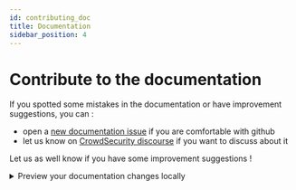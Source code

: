```yaml
---
id: contributing_doc
title: Documentation
sidebar_position: 4
---
```


# Contribute to the documentation

If you spotted some mistakes in the documentation or have improvement suggestions, you can :

 - open a [new documentation issue](https://github.com/crowdsecurity/crowdsec-docs/issues/new) if you are comfortable with github
 - let us know on [CrowdSecurity discourse](http://discourse.crowdsec.net) if you want to discuss about it

Let us as well know if you have some improvement suggestions !


<details>
  <summary>Preview your documentation changes locally</summary>

```bash
cd crowdsec-docs/
npm run start
```

</details>
